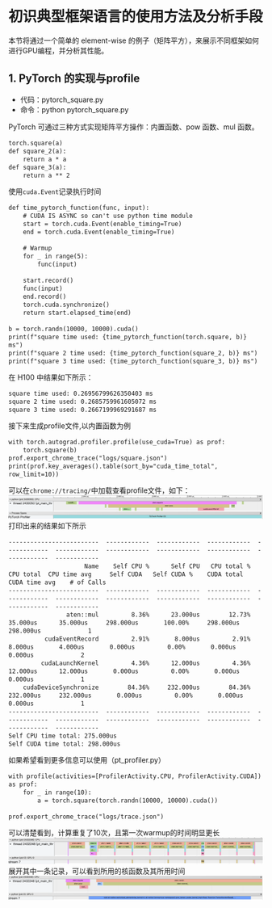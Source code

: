 # 初识典型框架语言的使用方法及分析手段

本节将通过一个简单的 element-wise 的例子（矩阵平方），来展示不同框架如何进行GPU编程，并分析其性能。

## 1. PyTorch 的实现与profile
- 代码：pytorch_square.py
- 命令：python pytorch_square.py

PyTorch 可通过三种方式实现矩阵平方操作：内置函数、pow 函数、mul 函数。
```
torch.square(a)
def square_2(a):
    return a * a
def square_3(a):
    return a ** 2
```
使用`cuda.Event`记录执行时间
```
def time_pytorch_function(func, input):
    # CUDA IS ASYNC so can't use python time module
    start = torch.cuda.Event(enable_timing=True)
    end = torch.cuda.Event(enable_timing=True)

    # Warmup
    for _ in range(5):
        func(input)

    start.record()
    func(input)
    end.record()
    torch.cuda.synchronize()
    return start.elapsed_time(end)

b = torch.randn(10000, 10000).cuda()
print(f"square time used: {time_pytorch_function(torch.square, b)} ms")
print(f"square 2 time used: {time_pytorch_function(square_2, b)} ms")
print(f"square 3 time used: {time_pytorch_function(square_3, b)} ms")
```
在 H100 中结果如下所示：
```
square time used: 0.26956799626350403 ms
square 2 time used: 0.2685759961605072 ms
square 3 time used: 0.2667199969291687 ms
```
接下来生成profile文件,以内置函数为例
```
with torch.autograd.profiler.profile(use_cuda=True) as prof:
    torch.square(b)
prof.export_chrome_trace("logs/square.json")
print(prof.key_averages().table(sort_by="cuda_time_total", row_limit=10))
```
可以在`chrome://tracing/`中加载查看profile文件，如下：
![alt text](img/image.png)
打印出来的结果如下所示
```
-------------------------  ------------  ------------  ------------  ------------  ------------  ------------  ------------  ------------  ------------  ------------  
                     Name    Self CPU %      Self CPU   CPU total %     CPU total  CPU time avg     Self CUDA   Self CUDA %    CUDA total  CUDA time avg    # of Calls  
-------------------------  ------------  ------------  ------------  ------------  ------------  ------------  ------------  ------------  ------------  ------------  
                aten::mul         8.36%      23.000us        12.73%      35.000us      35.000us     298.000us       100.00%     298.000us     298.000us             1  
          cudaEventRecord         2.91%       8.000us         2.91%       8.000us       4.000us       0.000us         0.00%       0.000us       0.000us             2  
         cudaLaunchKernel         4.36%      12.000us         4.36%      12.000us      12.000us       0.000us         0.00%       0.000us       0.000us             1  
    cudaDeviceSynchronize        84.36%     232.000us        84.36%     232.000us     232.000us       0.000us         0.00%       0.000us       0.000us             1  
-------------------------  ------------  ------------  ------------  ------------  ------------  ------------  ------------  ------------  ------------  ------------  
Self CPU time total: 275.000us
Self CUDA time total: 298.000us
```
如果希望看到更多信息可以使用（pt_profiler.py）
```
with profile(activities=[ProfilerActivity.CPU, ProfilerActivity.CUDA]) as prof:
    for _ in range(10):
        a = torch.square(torch.randn(10000, 10000).cuda())

prof.export_chrome_trace("logs/trace.json")
```
可以清楚看到，计算重复了10次，且第一次warmup的时间明显更长
![alt text](img/image-1.png)
展开其中一条记录，可以看到所用的核函数及其所用时间
![alt text](img/image-2.png)

